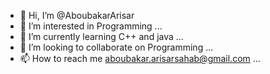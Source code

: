 - 👋 Hi, I’m @AboubakarArisar
- 👀 I’m interested in Programming ...
- 🌱 I’m currently learning C++ and java ...
- 💞️ I’m looking to collaborate on Programming ...
- 📫 How to reach me aboubakar.arisarsahab@gmail.com ...

<!---
AboubakarArisar/AboubakarArisar is a ✨ special ✨ repository because its `README.md` (this file) appears on your GitHub profile.
You can click the Preview link to take a look at your changes.
--->
 
